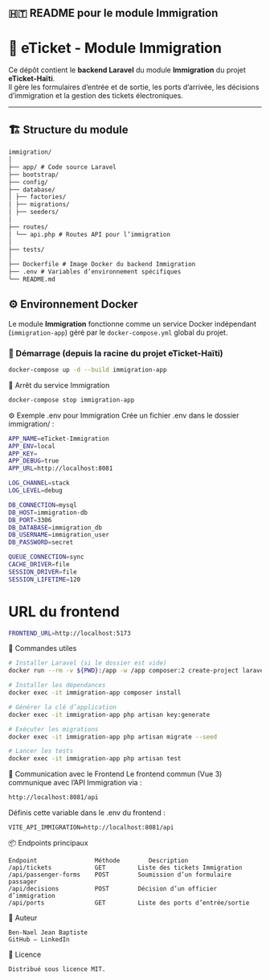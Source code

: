 ## 🇭🇹 **README pour le module Immigration**

# 🛂 eTicket - Module Immigration

Ce dépôt contient le **backend Laravel** du module **Immigration** du projet **eTicket-Haïti**.  
Il gère les formulaires d’entrée et de sortie, les ports d’arrivée, les décisions d’immigration et la gestion des tickets électroniques.

---

## 🏗️ Structure du module
```markdown
immigration/
│
├── app/ # Code source Laravel
├── bootstrap/
├── config/
├── database/
│ ├── factories/
│ ├── migrations/
│ ├── seeders/
│
├── routes/
│ └── api.php # Routes API pour l’immigration
│
├── tests/
│
├── Dockerfile # Image Docker du backend Immigration
├── .env # Variables d’environnement spécifiques
└── README.md
```

## ⚙️ Environnement Docker

Le module **Immigration** fonctionne comme un service Docker indépendant (`immigration-app`) géré par le `docker-compose.yml` global du projet.

### 🧩 Démarrage (depuis la racine du projet eTicket-Haïti)

```bash
docker-compose up -d --build immigration-app
```

📜 Arrêt du service Immigration
```bash
docker-compose stop immigration-app
```

⚙️ Exemple .env pour Immigration
Crée un fichier .env dans le dossier immigration/ :
```bash
APP_NAME=eTicket-Immigration
APP_ENV=local
APP_KEY=
APP_DEBUG=true
APP_URL=http://localhost:8081

LOG_CHANNEL=stack
LOG_LEVEL=debug

DB_CONNECTION=mysql
DB_HOST=immigration-db
DB_PORT=3306
DB_DATABASE=immigration_db
DB_USERNAME=immigration_user
DB_PASSWORD=secret

QUEUE_CONNECTION=sync
CACHE_DRIVER=file
SESSION_DRIVER=file
SESSION_LIFETIME=120
```

# URL du frontend
```bash
FRONTEND_URL=http://localhost:5173
```

🧰 Commandes utiles
```bash
# Installer Laravel (si le dossier est vide)
docker run --rm -v ${PWD}:/app -w /app composer:2 create-project laravel/laravel . "12.*"

# Installer les dépendances
docker exec -it immigration-app composer install

# Générer la clé d’application
docker exec -it immigration-app php artisan key:generate

# Exécuter les migrations
docker exec -it immigration-app php artisan migrate --seed

# Lancer les tests
docker exec -it immigration-app php artisan test
```

🔗 Communication avec le Frontend
Le frontend commun (Vue 3) communique avec l’API Immigration via :

```bash
http://localhost:8081/api
```

Définis cette variable dans le .env du frontend :

```env
VITE_API_IMMIGRATION=http://localhost:8081/api
```

📦 Endpoints principaux
```
Endpoint	            Méthode	       Description
/api/tickets	        GET	        Liste des tickets Immigration
/api/passenger-forms	POST	    Soumission d’un formulaire passager
/api/decisions	        POST	    Décision d’un officier d’immigration
/api/ports	            GET	        Liste des ports d’entrée/sortie
```
👤 Auteur
```
Ben-Nael Jean Baptiste
GitHub — LinkedIn
```
🧾 Licence
```
Distribué sous licence MIT.
```

